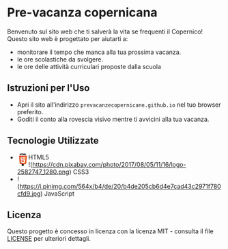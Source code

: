 
# Pre-vacanza copernicana

Benvenuto sul sito web che ti salverà la vita se frequenti il Copernico! Questo sito web è progettato per aiutarti a: 
- monitorare il tempo che manca alla tua prossima vacanza.
- le ore scolastiche da svolgere.
- le ore delle attività curriculari proposte dalla scuola

## Istruzioni per l'Uso

- Apri il sito all'indirizzo `prevacanzecopernicane.github.io` nel tuo browser preferito.
- Goditi il conto alla rovescia visivo mentre ti avvicini alla tua vacanza.

## Tecnologie Utilizzate

- <img align="left" alt="HTML5" width="26px" src="https://raw.githubusercontent.com/github/explore/80688e429a7d4ef2fca1e82350fe8e3517d3494d/topics/html/html.png" /> HTML5
- !(https://cdn.pixabay.com/photo/2017/08/05/11/16/logo-2582747_1280.png) CSS3
- !(https://i.pinimg.com/564x/b4/de/20/b4de205cb6d4e7cad43c2971f780cfd9.jpg) JavaScript

## Licenza

Questo progetto è concesso in licenza con la licenza MIT - consulta il file [LICENSE](LICENSE) per ulteriori dettagli.
